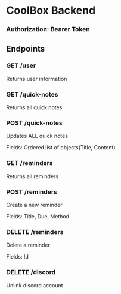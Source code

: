 # CoolBox Backend

### Authorization: Bearer Token
## Endpoints

### GET /user
Returns user information

### GET /quick-notes
Returns all quick notes

### POST /quick-notes
Updates ALL quick notes

Fields: Ordered list of objects(Title, Content)


### GET /reminders
Returns all reminders

### POST /reminders
Create a new reminder

Fields: Title, Due, Method

### DELETE /reminders
Delete a reminder

Fields: Id

### DELETE /discord
Unlink discord account
